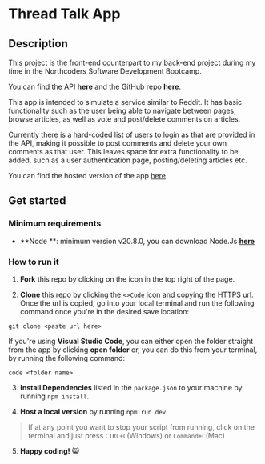 # Thread Talk App

## Description

This project is the front-end counterpart to my back-end project during my time in the Northcoders Software Development Bootcamp.

You can find the API [**here**](https://thread-talk.onrender.com/api) and the GitHub repo [**here**](https://github.com/AnaBrh/Thread-Talk-API).

This app is intended to simulate a service similar to Reddit. It has basic functionality such as the user being able to navigate between pages, browse articles, as well as vote and post/delete comments on articles.

Currently there is a hard-coded list of users to login as that are provided in the API, making it possible to post comments and delete your own comments as that user.
This leaves space for extra functionality to be added, such as a user authentication page, posting/deleting articles etc.

You can find the hosted version of the app [here](https://thread-talk-app.netlify.app/).

## Get started

### Minimum requirements

- **Node **: minimum version v20.8.0, you can download Node.Js [**here**](https://nodejs.org/en)

### How to run it

1. **Fork** this repo by clicking on the icon in the top right of the page.

2. **Clone** this repo by clicking the `<>Code` icon and copying the HTTPS url. Once the url is copied, go into your local terminal and run the following command once you're in the desired save location:

```
git clone <paste url here>
```

If you're using **Visual Studio Code**, you can either open the folder straight from the app by clicking **open folder** or, you can do this from your terminal, by running the following command:

```
code <folder name>
```

3. **Install Dependencies** listed in the `package.json` to your machine by running `npm install`.

4. **Host a local version** by running `npm run dev`.

>If at any point you want to stop your script from running, click on the terminal and just press `CTRL+C`(Windows) or `Command+C`(Mac)

5. **Happy coding!** :smile_cat: